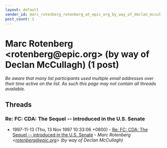 ```yaml
---
layout: default
sender_id: marc_rotenberg_rotenberg_at_epic_org_by_way_of_declan_mccullagh_
post_count: 1
---
```


# Marc Rotenberg <rotenberg<span>@</span>epic.org> (by way of Declan McCullagh) (1 post)

_Be aware that many list participants used multiple email addresses over their time active on the list. As such this page may not contain all threads available._

## Threads

### Re: FC: CDA: The Sequel -- introduced in the U.S. Senate
+ 1997-11-13 (Thu, 13 Nov 1997 10:33:06 +0800) - [Re: FC: CDA: The Sequel -- introduced in the U.S. Senate](/archive/1997/11/8d3aea859d2f25fe6b3473e10a21f3596cb8a25e9c1406a9b8398b906f05a7d5) - _Marc Rotenberg \<rotenberg@epic.org\> (by way of Declan McCullagh)_

